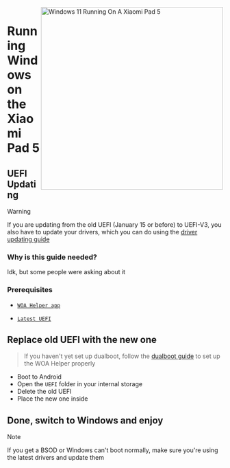 <img align="right" src="https://raw.githubusercontent.com/erdilS/Port-Windows-11-Xiaomi-Pad-5/main/nabu.png" width="425" alt="Windows 11 Running On A Xiaomi Pad 5">

# Running Windows on the Xiaomi Pad 5

## UEFI Updating
> [!Warning]
> If you are updating from the old UEFI (January 15 or before) to UEFI-V3, you also have to update your drivers, which you can do using the [driver updating guide](update-en.md)

### Why is this guide needed?

Idk, but some people were asking about it 

### Prerequisites
- [```WOA Helper app```](https://github.com/n00b69/woa-helper/releases/tag/APK)
  
- [```Latest UEFI```](https://github.com/erdilS/Port-Windows-11-Xiaomi-Pad-5/releases/download/UEFI/uefi-v3.img)

## Replace old UEFI with the new one
> If you haven't yet set up dualboot, follow the [dualboot guide](/guide/English/dualboot-en.md) to set up the WOA Helper properly
- Boot to Android
- Open the `UEFI` folder in your internal storage
- Delete the old UEFI
- Place the new one inside

## Done, switch to Windows and enjoy 

> [!NOTE]
>  If you get a BSOD or Windows can't boot normally, make sure you're using the latest drivers and update them 









